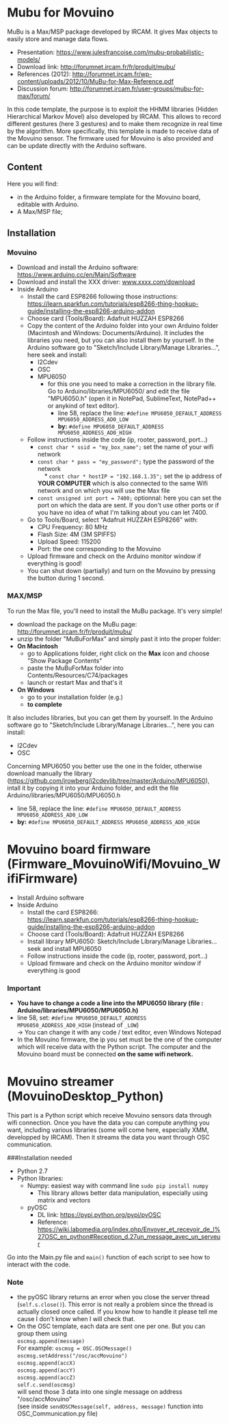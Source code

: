 # Mubu for Movuino

MuBu is a Max/MSP package developed by IRCAM. It gives Max objects to easily store and manage data flows.
* Presentation: https://www.julesfrancoise.com/mubu-probabilistic-models/
* Download link: http://forumnet.ircam.fr/fr/produit/mubu/
* References (2012): http://forumnet.ircam.fr/wp-content/uploads/2012/10/MuBu-for-Max-Reference.pdf
* Discussion forum: http://forumnet.ircam.fr/user-groups/mubu-for-max/forum/  
  
In this code template, the purpose is to exploit the HHMM libraries (Hidden Hierarchical Markov Movel) also developed by IRCAM. This allows to record different gestures (here 3 gestures) and to make them recognize in real time by the algorithm. More specifically, this template is made to receive data of the Movuino sensor. The firmware used for Movuino is also provided and can be update directly with the Arduino software.

## Content

Here you will find:  
* in the Arduino folder, a firmware template for the Movuino board, editable with Arduino. 
* A Max/MSP file;

## Installation
  
### Movuino
* Download and install the Arduino software: https://www.arduino.cc/en/Main/Software
* Download and install the XXX driver: www.xxxx.com/download
* Inside Arduino
  * Install the card ESP8266 following those instructions: https://learn.sparkfun.com/tutorials/esp8266-thing-hookup-guide/installing-the-esp8266-arduino-addon
  * Choose card (Tools/Board): Adafruit HUZZAH ESP8266
  * Copy the content of the Arduino folder into your own Arduino folder (Macintosh and Windows: Documents/Arduino). It includes the libraries you need, but you can also install them by yourself. In the Arduino software go to "Sketch/Include Library/Manage Libraries...", here seek and install:  
    * I2Cdev
    * OSC
    * MPU6050
      * for this one you need to make a correction in the library file. Go to Arduino/libraries/MPU6050/ and edit the file "MPU6050.h" (open it in NotePad, SublimeText, NotePad++ or anykind of text editor).
        * line 58, replace the line: `#define MPU6050_DEFAULT_ADDRESS MPU6050_ADDRESS_AD0_LOW`
        * **by:** `#define MPU6050_DEFAULT_ADDRESS MPU6050_ADDRESS_AD0_HIGH`
  * Follow instructions inside the code (ip, rooter, password, port...)
     * `const char * ssid = "my_box_name";` set the name of your wifi network  
     * `const char * pass = "my_password";` type the password of the network  
     * `const char * hostIP = "192.168.1.35";` set the ip address of **YOUR COMPUTER** which is also connected to the same Wifi network and on which you will use the Max file  
     * `const unsigned int port = 7400;` optionnal: here you can set the port on which the data are sent. If you don't use other ports or if you have no idea of what I'm talking about you can let 7400.
  * Go to Tools/Board, select "Adafruit HUZZAH ESP8266" with:
      * CPU Frequency: 80 MHz
      * Flash Size: 4M (3M SPIFFS)
      * Upload Speed: 115200
      * Port: the one corresponding to the Movuino
  * Upload firmware and check on the Arduino monitor window if everything is good!
  * You can shut down (partially) and turn on the Movuino by pressing the button during 1 second.
  
### MAX/MSP
To run the Max file, you'll need to install the MuBu package. It's very simple!  
* download the package on the MuBu page: http://forumnet.ircam.fr/fr/produit/mubu/
* unzip the folder "MuBuForMax" and simply past it into the proper folder:
 * **On Macintosh**
    * go to Applications folder, right click on the **Max** icon and choose "Show Package Contents"
    * paste the MuBuForMax folder into Contents/Resources/C74/packages
    * launch or restart Max and that's it
  * **On Windows**
    * go to your installation folder (e.g.)
    * **to complete**  
    
  
  
It also includes libraries, but you can get them by yourself. In the Arduino software go to "Sketch/Include Library/Manage Libraries...", here you can install:  
 * I2Cdev
 * OSC
  
Concerning MPU6050 you better use the one in the folder, otherwise download manually the library (https://github.com/jrowberg/i2cdevlib/tree/master/Arduino/MPU6050), intall it by copying it into your Arduino folder, and edit the file Arduino/libraries/MPU6050/MPU6050.h
   * line 58, replace the line: `#define MPU6050_DEFAULT_ADDRESS MPU6050_ADDRESS_AD0_LOW`
   * **by:** `#define MPU6050_DEFAULT_ADDRESS MPU6050_ADDRESS_AD0_HIGH`

# Movuino board firmware (Firmware_MovuinoWifi/Movuino_WifiFirmware)

* Install Arduino software
* Inside Arduino
  * Install the card ESP8266: https://learn.sparkfun.com/tutorials/esp8266-thing-hookup-guide/installing-the-esp8266-arduino-addon
  * Choose card (Tools/Board): Adafruit HUZZAH ESP8266
  * Install library MPU6050: Sketch/Include Library/Manage Libraries... seek and install MPU6050
  * Follow instructions inside the code (ip, rooter, password, port...)
  * Upload firmware and check on the Arduino monitor window if everything is good
  
### Important
* **You have to change a code a line into the MPU6050 library (file : Arduino/libraries/MPU6050/MPU6050.h)**
 * line 58, set: `#define MPU6050_DEFAULT_ADDRESS MPU6050_ADDRESS_AD0_HIGH` (instead of `_LOW`)  
 -> You can change it with any code / text editor, even Windows Notepad
* In the Movuino firmware, the ip you set must be the one of the computer which will receive data with the Python script. The computer and the Movuino board must be connected **on the same wifi network.**  

  
   
   
# Movuino streamer (MovuinoDesktop_Python)

This part is a Python script which receive Movuino sensors data through wifi connection.
Once you have the data you can compute anything you want, including various libraries (some will come here, especially XMM, developped by IRCAM).
Then it streams the data you want through OSC communication.

###Installation needed
* Python 2.7
* Python libraries:
  * Numpy: easiest way with command line `sudo pip install numpy`
    * This library allows better data manipulation, especially using matrix and vectors
  * pyOSC
    * DL link: https://pypi.python.org/pypi/pyOSC
    * Reference: https://wiki.labomedia.org/index.php/Envoyer_et_recevoir_de_l%27OSC_en_python#Reception_d.27un_message_avec_un_serveur
    
Go into the Main.py file and `main()` function of each script to see how to interact with the code.

### Note
* the pyOSC library returns an error when you close the server thread (`self.s.close()`). This error is not really a problem since 
the thread is actually closed once called. If you know how to handle it please tell me cause I don't know when I will check that.
* On the OSC template, each data are sent one per one. But you can group them using   
`oscmsg.append(message)`  
For example:
`oscmsg = OSC.OSCMessage()`  
`oscmsg.setAddress("/osc/accMovuino")`  
`oscmsg.append(accX)`  
`oscmsg.append(accY)`  
`oscmsg.append(accZ)`  
`self.c.send(oscmsg)`  
will send those 3 data into one single message on address "/osc/accMovuino"  
(see inside `sendOSCMessage(self, address, message)` function into OSC_Communication.py file)  

    


